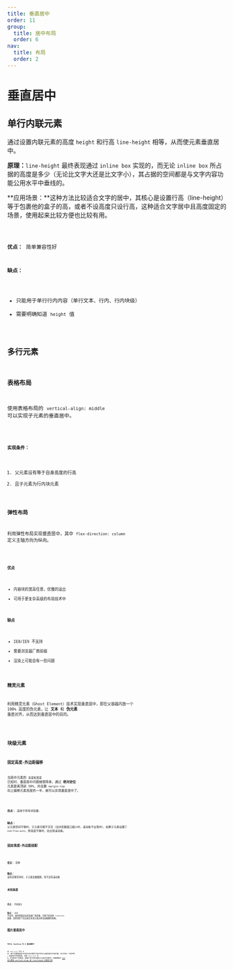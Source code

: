 ```yaml
---
title: 垂直居中
order: 11
group:
  title: 居中布局
  order: 6
nav:
  title: 布局
  order: 2
---
```


# 垂直居中

## 单行内联元素

通过设置内联元素的高度 `height` 和行高 `line-height` 相等，从而使元素垂直居中。

**原理：**`line-height` 最终表现通过 `inline box` 实现的，而无论 `inline box` 所占据的高度是多少（无论比文字大还是比文字小），其占据的空间都是与文字内容功能公用水平中垂线的。

**应用场景：**这种方法比较适合文字的居中，其核心是设置行高（line-height）等于包裹他的盒子的高，或者不设高度只设行高，这种适合文字居中且高度固定的场景，使用起来比较方便也比较有用。

<code src="../../demo/layout/vertically/single-line/index.tsx" />

**优点：** 简单兼容性好

**缺点：**

- 只能用于单行行内内容（单行文本、行内、行内块级）
- 需要明确知道 `height` 值

## 多行元素

### 表格布局

使用表格布局的 `vertical-align: middle` 可以实现子元素的垂直居中。

<code src="../../demo/layout/vertically/table/index.tsx" />

**实现条件：**

1. 父元素设有等于自身高度的行高
2. 且子元素为行内块元素

### 弹性布局

利用弹性布局实现垂直居中，其中 `flex-direction: column` 定义主轴方向为纵向。

<code src="../../demo/layout/vertically/flex/index.tsx" />

**优点**

- 内容块的宽高任意，优雅的溢出
- 可用于更复杂高级的布局技术中

**缺点**

- IE8/IE9 不支持
- 需要浏览器厂商前缀
- 渲染上可能会有一些问题

### 精灵元素

利用精灵元素（Ghost Element）技术实现垂直居中，即在父容器内放一个 100% 高度的伪元素，让 **文本** 和 **伪元素** 垂直对齐，从而达到垂直居中的目的。

<code src="../../demo/layout/vertically/ghost/index.tsx" />

## 块级元素

### 固定高度-外边距偏移

当居中元素的 `高度和宽度` 已知时，垂直居中问题就很简单。通过 **绝对定位** 元素距离顶部 50%，并设置 `margin-top` 向上偏移元素高度的一半，就可以实现垂直居中了。

<code src="../../demo/layout/vertically/scrollable/index.tsx" />

**优点：** 适用于所有浏览器.

**缺点：** 父元素空间不够时，子元素可能不可见（当浏览器窗口缩小时，滚动条不出现时）。如果子元素设置了 `overflow:auto`，则高度不够时，会出现滚动条。

### 固定高度-外边距适配

<code src="../../demo/layout/vertically/unscrollable/index.tsx" />

**优点：** 简单

**缺点：** 没有足够空间时，子元素会被截断，但不会有滚动条

### 未知高度

<code src="../../demo/layout/vertically/uncertain/index.tsx" />

**优点：** 代码量少

**缺点：** IE8 不支持，属性需要追加浏览器厂商前缀，可能干扰其他 `transform` 效果，某些情形下会出现文本或元素边界渲染模糊的现象。

## 图片垂直居中

<code src="../../demo/layout/vertically/image/index.tsx" />

**为什么 fontSize 为 0 是必要的？**

在 `font-size` 不为 0 时，图片设置垂直居中时的中线位置并不是它的父元素的绝对中线位置，它们会有一个和字符 `x` 高度相关的高度差。设置 `font-size` 为 0，会消除这个高度差，使图片的中线位置和父元素中线重合。详细解释见 [CSS 深入理解 vertical-align 和 line-height 的基友关系](https://www.zhangxinxu.com/wordpress/2015/08/css-deep-understand-vertical-align-and-line-height/)
